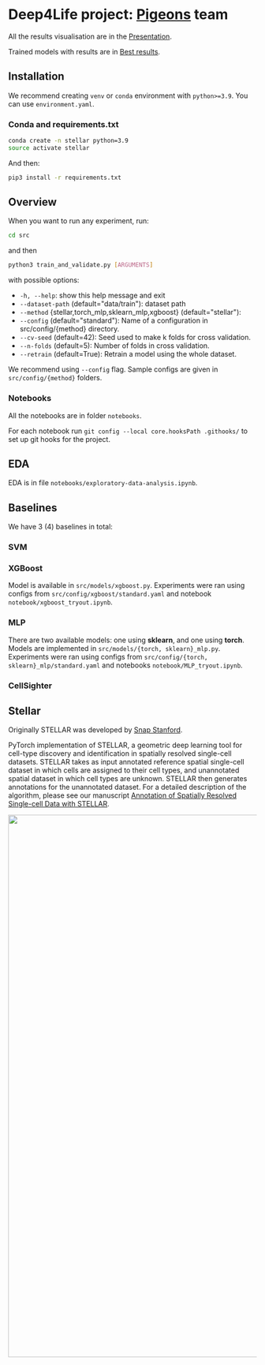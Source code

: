 # Deep4Life project: [Pigeons](https://www.bbc.com/news/science-environment-34878151) team

All the results visualisation are in the [Presentation](https://docs.google.com/presentation/d/1VP0hD3Spl1-d2TDUZf92NAkSbDK-Y4ACYHqFUOCzhMk/edit?usp=sharing).

Trained models with results are in [Best results](https://drive.google.com/drive/folders/1KqW5OF19GBeYsR6_f97JDuT_QjC0lKVS?usp=drive_link).

## Installation

We recommend creating ```venv``` or ```conda``` environment with ```python>=3.9```. 
You can use ```environment.yaml```.

### Conda and requirements.txt

```bash
conda create -n stellar python=3.9
source activate stellar
```

And then:
```bash
pip3 install -r requirements.txt
```

## Overview
When you want to run any experiment, run:
```bash
cd src
```
and then
```bash
python3 train_and_validate.py [ARGUMENTS]
```

with possible options:
  * ```-h, --help```: show this help message and exit
  * ```--dataset-path``` (default="data/train"): dataset path
  * ```--method``` {stellar,torch_mlp,sklearn_mlp,xgboost} (default="stellar"): 
  * ```--config``` (default="standard"): Name of a configuration in src/config/{method} directory.
  * ```--cv-seed``` (default=42): Seed used to make k folds for cross validation.
  * ```--n-folds``` (default=5): Number of folds in cross validation.
  * ```--retrain``` (default=True): Retrain a model using the whole dataset.
  

We recommend using ```--config``` flag. Sample configs are given in ```src/config/{method}``` folders.

### Notebooks
All the notebooks are in folder ```notebooks```. 

For each notebook run ```git config --local core.hooksPath .githooks/``` to set up git hooks for the project. 

## EDA

EDA is in file ```notebooks/exploratory-data-analysis.ipynb```.

## Baselines

We have 3 (4) baselines in total: 

### SVM

### XGBoost

Model is available in ```src/models/xgboost.py```. 
Experiments were ran using configs from ```src/config/xgboost/standard.yaml``` and notebook ```notebook/xgboost_tryout.ipynb```.

### MLP

There are two available models: one using **sklearn**, and one using **torch**. Models are implemented in ```src/models/{torch, sklearn}_mlp.py```.
Experiments were ran using configs from ```src/config/{torch, sklearn}_mlp/standard.yaml``` and notebooks ```notebook/MLP_tryout.ipynb```.

### CellSighter

## Stellar

Originally STELLAR was developed by [Snap Stanford](http://snap.stanford.edu/stellar).

PyTorch implementation of STELLAR, a geometric deep learning tool for cell-type discovery and identification in spatially resolved single-cell datasets. STELLAR takes as input annotated reference spatial single-cell dataset in which cells are assigned to their cell types, and unannotated spatial dataset in which cell types are unknown. STELLAR then generates annotations for the unannotated dataset. For a detailed description of the algorithm, please see our manuscript [Annotation of Spatially Resolved Single-cell Data with STELLAR](https://www.biorxiv.org/content/10.1101/2021.11.24.469947v2.full.pdf).


<p align="center">
<img src="https://github.com/snap-stanford/stellar/blob/main/images/stellar_overview.png" width="1100" align="center">
</p>
